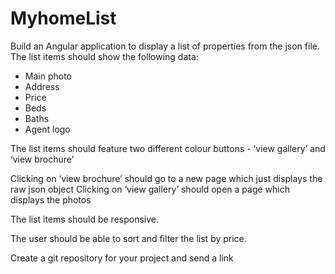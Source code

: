 # MyhomeList

Build an Angular application to display a list of properties from the json file. The list items should show the following data:

- Main photo
- Address
- Price
- Beds
- Baths
- Agent logo

The list items should feature two different colour buttons - ‘view gallery’ and ‘view brochure’

Clicking on ‘view brochure’ should go to a new page which just displays the raw json object Clicking on ‘view gallery’ should open a page which displays the photos

The list items should be responsive.

The user should be able to sort and filter the list by price.

Create a git repository for your project and send a link
